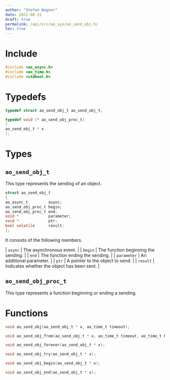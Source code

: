 ```yaml
---
author: "Stefan Wagner"
date: 2022-08-31
draft: true
permalink: /api/src/ao_sys/ao_send_obj.h/
toc: true
---
```


# Include

```c
#include <ao_async.h>
#include <ao_time.h>
#include <stdbool.h>
```

# Typedefs

```c
typedef struct ao_send_obj_t ao_send_obj_t;
```

```c
typedef void (* ao_send_obj_proc_t)
(
ao_send_obj_t * x
);
```

# Types

## `ao_send_obj_t`

This type represents the sending of an object.

```c
struct ao_send_obj_t
{
ao_async_t         async;
ao_send_obj_proc_t begin;
ao_send_obj_proc_t end;
void *             parameter;
void *             ptr;
bool volatile      result;
};
```

It consists of the following members.

| `async` | The asynchronous event. |
| `begin` | The function beginning the sending. |
| `end` | The function ending the sending. |
| `parameter` | An additional parameter. |
| `ptr` | A pointer to the object to send. |
| `result` | Indicates whether the object has been sent. |

## `ao_send_obj_proc_t`

This type represents a function beginning or ending a sending.

# Functions

```c
void ao_send_obj(ao_send_obj_t * x, ao_time_t timeout);
```

```c
void ao_send_obj_from(ao_send_obj_t * x, ao_time_t timeout, ao_time_t beginning);
```

```c
void ao_send_obj_forever(ao_send_obj_t * x);
```

```c
void ao_send_obj_try(ao_send_obj_t * x);
```

```c
void ao_send_obj_begin(ao_send_obj_t * x);
```

```c
void ao_send_obj_end(ao_send_obj_t * x);
```
